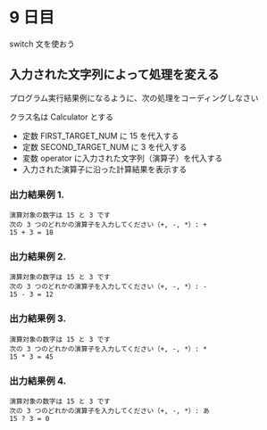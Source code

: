 # 9 日目

switch 文を使おう

## 入力された文字列によって処理を変える

プログラム実行結果例になるように、次の処理をコーディングしなさい

クラス名は Calculator とする

- 定数 FIRST_TARGET_NUM に 15 を代入する
- 定数 SECOND_TARGET_NUM に 3 を代入する
- 変数 operator に入力された文字列（演算子）を代入する
- 入力された演算子に沿った計算結果を表示する

### 出力結果例 1.

```
演算対象の数字は 15 と 3 です 
次の 3 つのどれかの演算子を入力してください（+, -, *）: +
15 + 3 = 18
```

### 出力結果例 2.

```
演算対象の数字は 15 と 3 です
次の 3 つのどれかの演算子を入力してください（+, -, *）: -
15 - 3 = 12
```

### 出力結果例 3.

```
演算対象の数字は 15 と 3 です 
次の 3 つのどれかの演算子を入力してください（+, -, *）: *
15 * 3 = 45
```

### 出力結果例 4.

```
演算対象の数字は 15 と 3 です 
次の 3 つのどれかの演算子を入力してください（+, -, *）: あ
15 ? 3 = 0
```
